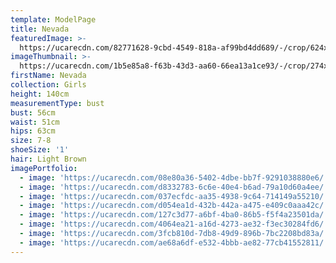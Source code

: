 ```yaml
---
template: ModelPage
title: Nevada
featuredImage: >-
  https://ucarecdn.com/82771628-9cbd-4549-818a-af99bd4dd689/-/crop/624x363/0,47/-/preview/
imageThumbnail: >-
  https://ucarecdn.com/1b5e85a8-f63b-43d3-aa60-66ea13a1ce93/-/crop/274x412/80,118/-/preview/
firstName: Nevada
collection: Girls
height: 140cm
measurementType: bust
bust: 56cm
waist: 51cm
hips: 63cm
size: 7-8
shoeSize: '1'
hair: Light Brown
imagePortfolio:
  - image: 'https://ucarecdn.com/08e80a36-5402-4dbe-bb7f-9291038880e6/'
  - image: 'https://ucarecdn.com/d8332783-6c6e-40e4-b6ad-79a10d60a4ee/'
  - image: 'https://ucarecdn.com/037ecfdc-aa35-4938-9c64-714149a55210/'
  - image: 'https://ucarecdn.com/d054ea1d-432b-442a-a475-e409c0aaa42c/'
  - image: 'https://ucarecdn.com/127c3d77-a6bf-4ba0-86b5-f5f4a23501da/'
  - image: 'https://ucarecdn.com/4064ea21-a16d-4273-ae32-f3ec30284fd6/'
  - image: 'https://ucarecdn.com/3fcb810d-7db8-49d9-896b-7bc2208bd83a/'
  - image: 'https://ucarecdn.com/ae68a6df-e532-4bbb-ae82-77cb41552811/'
---
```


